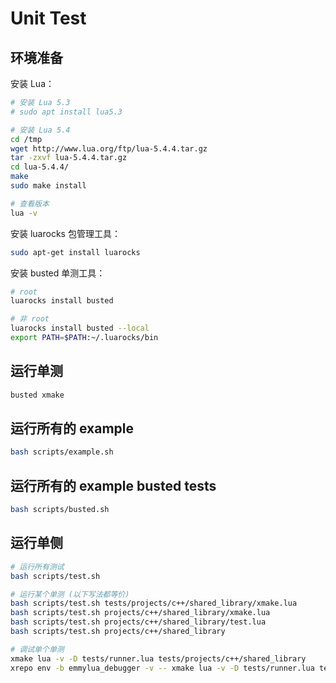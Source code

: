 # Unit Test

## 环境准备

安装 Lua：

```bash
# 安装 Lua 5.3
# sudo apt install lua5.3

# 安装 Lua 5.4
cd /tmp
wget http://www.lua.org/ftp/lua-5.4.4.tar.gz
tar -zxvf lua-5.4.4.tar.gz
cd lua-5.4.4/
make
sudo make install

# 查看版本
lua -v
```

安装 luarocks 包管理工具：

```bash
sudo apt-get install luarocks
```

安装 busted 单测工具：

```bash
# root
luarocks install busted

# 非 root
luarocks install busted --local
export PATH=$PATH:~/.luarocks/bin
```

## 运行单测

```bash
busted xmake
```

## 运行所有的 example

```bash
bash scripts/example.sh
```

## 运行所有的 example busted tests

```bash
bash scripts/busted.sh
```

## 运行单侧

```bash
# 运行所有测试
bash scripts/test.sh

# 运行某个单测 (以下写法都等价)
bash scripts/test.sh tests/projects/c++/shared_library/xmake.lua
bash scripts/test.sh projects/c++/shared_library/xmake.lua
bash scripts/test.sh projects/c++/shared_library/test.lua
bash scripts/test.sh projects/c++/shared_library

# 调试单个单测
xmake lua -v -D tests/runner.lua tests/projects/c++/shared_library
xrepo env -b emmylua_debugger -v -- xmake lua -v -D tests/runner.lua tests/projects/c++/shared_library
```
